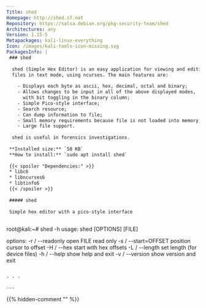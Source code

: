 ```yaml
---
Title: shed
Homepage: http://shed.sf.net
Repository: https://salsa.debian.org/pkg-security-team/shed
Architectures: any
Version: 1.15-5
Metapackages: kali-linux-everything 
Icon: /images/kali-tools-icon-missing.svg
PackagesInfo: |
 ### shed
 
  shed (Simple Hex Editor) is an easy application for viewing and editing
  files in text mode, using ncurses. The main features are:
   
    - Displays each byte as ascii, hex, decimal, octal and binary;
    - Allows changes to be input in all of the above displayed modes,
      with bit toggling in the binary column;
    - Simple Pico-style interface;
    - Search resource;
    - Can dump information to file;
    - Small memory requirements because file is not loaded into memory;
    - Large file support.
   
  shed is useful in forensics investigations.
 
 **Installed size:** `58 KB`  
 **How to install:** `sudo apt install shed`  
 
 {{< spoiler "Dependencies:" >}}
 * libc6 
 * libncurses6 
 * libtinfo6 
 {{< /spoiler >}}
 
 ##### shed
 
 Simple hex editor with a pico-style interface
 
 ```
 root@kali:~# shed -h
 usage: shed [OPTIONS] [FILE]
 
 options:
   -r / --readonly       open FILE read only
   -s / --start=OFFSET   position cursor to offset
   -H / --hex            start with hex offsets
   -L / --length         set length (for device files)
   -h / --help           show help and exit
   -v / --version        show version and exit
 
 ```
 
 - - -
 
---
```

{{% hidden-comment "<!--Do not edit anything above this line-->" %}}
